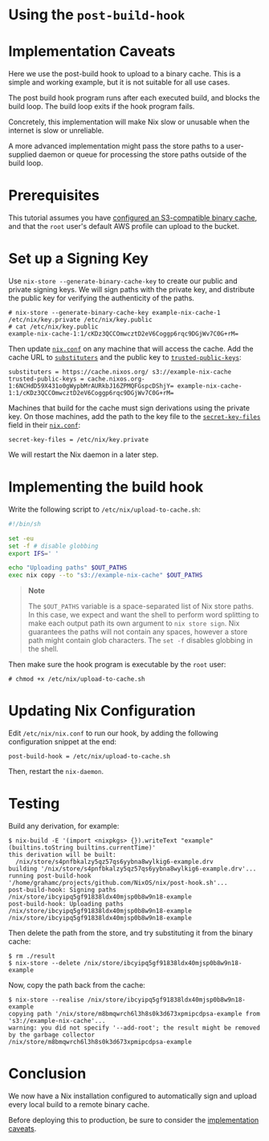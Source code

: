 # Using the `post-build-hook`

# Implementation Caveats

Here we use the post-build hook to upload to a binary cache. This is a
simple and working example, but it is not suitable for all use cases.

The post build hook program runs after each executed build, and blocks
the build loop. The build loop exits if the hook program fails.

Concretely, this implementation will make Nix slow or unusable when the
internet is slow or unreliable.

A more advanced implementation might pass the store paths to a
user-supplied daemon or queue for processing the store paths outside of
the build loop.

# Prerequisites

This tutorial assumes you have [configured an S3-compatible binary
cache](../package-management/s3-substituter.md), and that the `root`
user's default AWS profile can upload to the bucket.

# Set up a Signing Key

Use `nix-store --generate-binary-cache-key` to create our public and
private signing keys. We will sign paths with the private key, and
distribute the public key for verifying the authenticity of the paths.

```console
# nix-store --generate-binary-cache-key example-nix-cache-1 /etc/nix/key.private /etc/nix/key.public
# cat /etc/nix/key.public
example-nix-cache-1:1/cKDz3QCCOmwcztD2eV6Coggp6rqc9DGjWv7C0G+rM=
```

Then update [`nix.conf`](../command-ref/conf-file.md) on any machine that will access the cache.
Add the cache URL to [`substituters`](../command-ref/conf-file.md#conf-substituters) and the public key to [`trusted-public-keys`](../command-ref/conf-file.md#conf-trusted-public-keys):

    substituters = https://cache.nixos.org/ s3://example-nix-cache
    trusted-public-keys = cache.nixos.org-1:6NCHdD59X431o0gWypbMrAURkbJ16ZPMQFGspcDShjY= example-nix-cache-1:1/cKDz3QCCOmwcztD2eV6Coggp6rqc9DGjWv7C0G+rM=

Machines that build for the cache must sign derivations using the private key.
On those machines, add the path to the key file to the [`secret-key-files`](../command-ref/conf-file.md#conf-secret-key-files) field in their [`nix.conf`](../command-ref/conf-file.md):

    secret-key-files = /etc/nix/key.private

We will restart the Nix daemon in a later step.

# Implementing the build hook

Write the following script to `/etc/nix/upload-to-cache.sh`:

```bash
#!/bin/sh

set -eu
set -f # disable globbing
export IFS=' '

echo "Uploading paths" $OUT_PATHS
exec nix copy --to "s3://example-nix-cache" $OUT_PATHS
```

> **Note**
>
> The `$OUT_PATHS` variable is a space-separated list of Nix store
> paths. In this case, we expect and want the shell to perform word
> splitting to make each output path its own argument to `nix
> store sign`. Nix guarantees the paths will not contain any spaces,
> however a store path might contain glob characters. The `set -f`
> disables globbing in the shell.

Then make sure the hook program is executable by the `root` user:

```console
# chmod +x /etc/nix/upload-to-cache.sh
```

# Updating Nix Configuration

Edit `/etc/nix/nix.conf` to run our hook, by adding the following
configuration snippet at the end:

    post-build-hook = /etc/nix/upload-to-cache.sh

Then, restart the `nix-daemon`.

# Testing

Build any derivation, for example:

```console
$ nix-build -E '(import <nixpkgs> {}).writeText "example" (builtins.toString builtins.currentTime)'
this derivation will be built:
  /nix/store/s4pnfbkalzy5qz57qs6yybna8wylkig6-example.drv
building '/nix/store/s4pnfbkalzy5qz57qs6yybna8wylkig6-example.drv'...
running post-build-hook '/home/grahamc/projects/github.com/NixOS/nix/post-hook.sh'...
post-build-hook: Signing paths /nix/store/ibcyipq5gf91838ldx40mjsp0b8w9n18-example
post-build-hook: Uploading paths /nix/store/ibcyipq5gf91838ldx40mjsp0b8w9n18-example
/nix/store/ibcyipq5gf91838ldx40mjsp0b8w9n18-example
```

Then delete the path from the store, and try substituting it from the
binary cache:

```console
$ rm ./result
$ nix-store --delete /nix/store/ibcyipq5gf91838ldx40mjsp0b8w9n18-example
```

Now, copy the path back from the cache:

```console
$ nix-store --realise /nix/store/ibcyipq5gf91838ldx40mjsp0b8w9n18-example
copying path '/nix/store/m8bmqwrch6l3h8s0k3d673xpmipcdpsa-example from 's3://example-nix-cache'...
warning: you did not specify '--add-root'; the result might be removed by the garbage collector
/nix/store/m8bmqwrch6l3h8s0k3d673xpmipcdpsa-example
```

# Conclusion

We now have a Nix installation configured to automatically sign and
upload every local build to a remote binary cache.

Before deploying this to production, be sure to consider the
[implementation caveats](#implementation-caveats).
